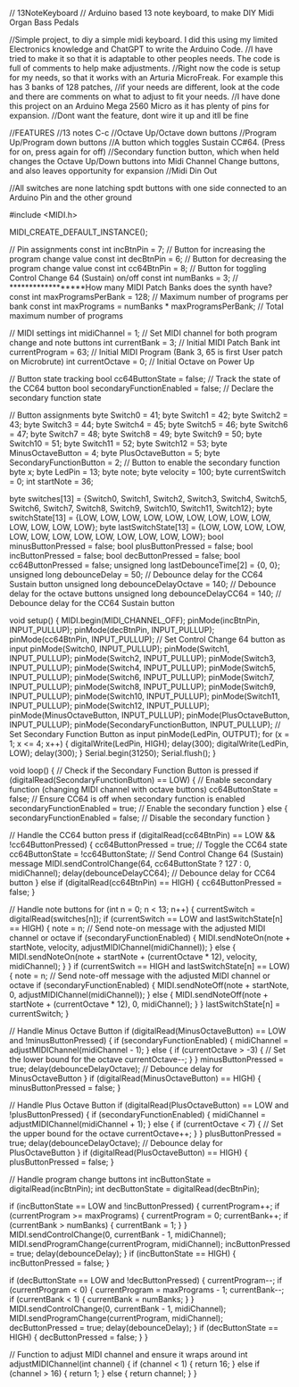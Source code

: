 // 13NoteKeyboard
// Arduino based 13 note keyboard, to make DIY Midi Organ Bass Pedals

//Simple project, to diy a simple midi keyboard. I did this using my limited Electronics knowledge and ChatGPT to write the Arduino Code.
//I have tried to make it so that it is adaptable to other peoples needs. The code is full of comments to help make adjustments.
//Right now the code is setup for my needs, so that it works with an Arturia MicroFreak. For example this has 3 banks of 128 patches,
//if your needs are different, look at the code and there are comments on what to adjust to fit your needs.
//I have done this project on an Arduino Mega 2560 Micro as it has plenty of pins for expansion.
//Dont want the feature, dont wire it up and itll be fine

//FEATURES
//13 notes C-c
//Octave Up/Octave down buttons
//Program Up/Program down buttons
//A button which toggles Sustain CC#64. (Press for on, press again for off)
//Secondary function button, which when held changes the Octave Up/Down buttons into Midi Channel Change buttons, and also leaves opportunity for expansion
//Midi Din Out

//All switches are none latching spdt buttons with one side connected to an Arduino Pin and the other ground

#include <MIDI.h>

MIDI_CREATE_DEFAULT_INSTANCE();

// Pin assignments
const int incBtnPin = 7;               // Button for increasing the program change value
const int decBtnPin = 6;               // Button for decreasing the program change value
const int cc64BtnPin = 8;              // Button for toggling Control Change 64 (Sustain) on/off
const int numBanks = 3;                // ******************How many MIDI Patch Banks does the synth have?
const int maxProgramsPerBank = 128;    // Maximum number of programs per bank
const int maxPrograms = numBanks * maxProgramsPerBank;  // Total maximum number of programs

// MIDI settings
int midiChannel = 1;                    // Set MIDI channel for both program change and note buttons
int currentBank = 3;                    // Initial MIDI Patch Bank
int currentProgram = 63;                 // Initial MIDI Program (Bank 3, 65 is first User patch on Microbrute)
int currentOctave = 0;                  // Initial Octave on Power Up

// Button state tracking
bool cc64ButtonState = false;           // Track the state of the CC64 button
bool secondaryFunctionEnabled = false;  // Declare the secondary function state

// Button assignments
byte Switch0 = 41;
byte Switch1 = 42;
byte Switch2 = 43;
byte Switch3 = 44;
byte Switch4 = 45;
byte Switch5 = 46;
byte Switch6 = 47;
byte Switch7 = 48;
byte Switch8 = 49;
byte Switch9 = 50;
byte Switch10 = 51;
byte Switch11 = 52;
byte Switch12 = 53;
byte MinusOctaveButton = 4;
byte PlusOctaveButton = 5;
byte SecondaryFunctionButton = 2;      // Button to enable the secondary function
byte x;
byte LedPin = 13;
byte note;
byte velocity = 100;
byte currentSwitch = 0;
int startNote = 36;

byte switches[13] = {Switch0, Switch1, Switch2, Switch3, Switch4, Switch5, Switch6, Switch7, Switch8, Switch9, Switch10, Switch11, Switch12};
byte switchState[13] = {LOW, LOW, LOW, LOW, LOW, LOW, LOW, LOW, LOW, LOW, LOW, LOW, LOW};
byte lastSwitchState[13] = {LOW, LOW, LOW, LOW, LOW, LOW, LOW, LOW, LOW, LOW, LOW, LOW, LOW};
bool minusButtonPressed = false;
bool plusButtonPressed = false;
bool incButtonPressed = false;
bool decButtonPressed = false;
bool cc64ButtonPressed = false;
unsigned long lastDebounceTime[2] = {0, 0};
unsigned long debounceDelay = 50;      // Debounce delay for the CC64 Sustain button
unsigned long debounceDelayOctave = 140;  // Debounce delay for the octave buttons
unsigned long debounceDelayCC64 = 140;   // Debounce delay for the CC64 Sustain button

void setup() {
  MIDI.begin(MIDI_CHANNEL_OFF);
  pinMode(incBtnPin, INPUT_PULLUP);
  pinMode(decBtnPin, INPUT_PULLUP);
  pinMode(cc64BtnPin, INPUT_PULLUP);   // Set Control Change 64 button as input
  pinMode(Switch0, INPUT_PULLUP);
  pinMode(Switch1, INPUT_PULLUP);
  pinMode(Switch2, INPUT_PULLUP);
  pinMode(Switch3, INPUT_PULLUP);
  pinMode(Switch4, INPUT_PULLUP);
  pinMode(Switch5, INPUT_PULLUP);
  pinMode(Switch6, INPUT_PULLUP);
  pinMode(Switch7, INPUT_PULLUP);
  pinMode(Switch8, INPUT_PULLUP);
  pinMode(Switch9, INPUT_PULLUP);
  pinMode(Switch10, INPUT_PULLUP);
  pinMode(Switch11, INPUT_PULLUP);
  pinMode(Switch12, INPUT_PULLUP);
  pinMode(MinusOctaveButton, INPUT_PULLUP);
  pinMode(PlusOctaveButton, INPUT_PULLUP);
  pinMode(SecondaryFunctionButton, INPUT_PULLUP);  // Set Secondary Function Button as input
  pinMode(LedPin, OUTPUT);
  for (x = 1; x <= 4; x++) {
    digitalWrite(LedPin, HIGH);
    delay(300);
    digitalWrite(LedPin, LOW);
    delay(300);
  }
  Serial.begin(31250);
  Serial.flush();
}

void loop() {
  // Check if the Secondary Function Button is pressed
  if (digitalRead(SecondaryFunctionButton) == LOW) {
    // Enable secondary function (changing MIDI channel with octave buttons)
    cc64ButtonState = false;  // Ensure CC64 is off when secondary function is enabled
    secondaryFunctionEnabled = true;  // Enable the secondary function
  } else {
    secondaryFunctionEnabled = false;  // Disable the secondary function
  }

  // Handle the CC64 button press
  if (digitalRead(cc64BtnPin) == LOW && !cc64ButtonPressed) {
    cc64ButtonPressed = true;
    // Toggle the CC64 state
    cc64ButtonState = !cc64ButtonState;
    // Send Control Change 64 (Sustain) message
    MIDI.sendControlChange(64, cc64ButtonState ? 127 : 0, midiChannel);
    delay(debounceDelayCC64);  // Debounce delay for CC64 button
  } else if (digitalRead(cc64BtnPin) == HIGH) {
    cc64ButtonPressed = false;
  }

  // Handle note buttons
  for (int n = 0; n < 13; n++) {
    currentSwitch = digitalRead(switches[n]);
    if (currentSwitch == LOW and lastSwitchState[n] == HIGH) {
      note = n;
      // Send note-on message with the adjusted MIDI channel or octave
      if (secondaryFunctionEnabled) {
        MIDI.sendNoteOn(note + startNote, velocity, adjustMIDIChannel(midiChannel));
      } else {
        MIDI.sendNoteOn(note + startNote + (currentOctave * 12), velocity, midiChannel);
      }
    }
    if (currentSwitch == HIGH and lastSwitchState[n] == LOW) {
      note = n;
      // Send note-off message with the adjusted MIDI channel or octave
      if (secondaryFunctionEnabled) {
        MIDI.sendNoteOff(note + startNote, 0, adjustMIDIChannel(midiChannel));
      } else {
        MIDI.sendNoteOff(note + startNote + (currentOctave * 12), 0, midiChannel);
      }
    }
    lastSwitchState[n] = currentSwitch;
  }

  // Handle Minus Octave Button
  if (digitalRead(MinusOctaveButton) == LOW and !minusButtonPressed) {
    if (secondaryFunctionEnabled) {
      midiChannel = adjustMIDIChannel(midiChannel - 1);
    } else {
      if (currentOctave > -3) {  // Set the lower bound for the octave
        currentOctave--;
      }
    }
    minusButtonPressed = true;
    delay(debounceDelayOctave);  // Debounce delay for MinusOctaveButton
  }
  if (digitalRead(MinusOctaveButton) == HIGH) {
    minusButtonPressed = false;
  }

  // Handle Plus Octave Button
  if (digitalRead(PlusOctaveButton) == LOW and !plusButtonPressed) {
    if (secondaryFunctionEnabled) {
      midiChannel = adjustMIDIChannel(midiChannel + 1);
    } else {
      if (currentOctave < 7) {  // Set the upper bound for the octave
        currentOctave++;
      }
    }
    plusButtonPressed = true;
    delay(debounceDelayOctave);  // Debounce delay for PlusOctaveButton
  }
  if (digitalRead(PlusOctaveButton) == HIGH) {
    plusButtonPressed = false;
  }

  // Handle program change buttons
  int incButtonState = digitalRead(incBtnPin);
  int decButtonState = digitalRead(decBtnPin);

  if (incButtonState == LOW and !incButtonPressed) {
    currentProgram++;
    if (currentProgram >= maxPrograms) {
      currentProgram = 0;
      currentBank++;
      if (currentBank > numBanks) {
        currentBank = 1;
      }
    }
    MIDI.sendControlChange(0, currentBank - 1, midiChannel);
    MIDI.sendProgramChange(currentProgram, midiChannel);
    incButtonPressed = true;
    delay(debounceDelay);
  }
  if (incButtonState == HIGH) {
    incButtonPressed = false;
  }

  if (decButtonState == LOW and !decButtonPressed) {
    currentProgram--;
    if (currentProgram < 0) {
      currentProgram = maxPrograms - 1;
      currentBank--;
      if (currentBank < 1) {
        currentBank = numBanks;
      }
    }
    MIDI.sendControlChange(0, currentBank - 1, midiChannel);
    MIDI.sendProgramChange(currentProgram, midiChannel);
    decButtonPressed = true;
    delay(debounceDelay);
  }
  if (decButtonState == HIGH) {
    decButtonPressed = false;
  }
}

// Function to adjust MIDI channel and ensure it wraps around
int adjustMIDIChannel(int channel) {
  if (channel < 1) {
    return 16;
  } else if (channel > 16) {
    return 1;
  } else {
    return channel;
  }
}
